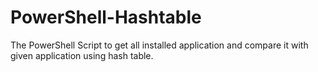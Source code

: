 # PowerShell-Hashtable
The PowerShell Script to get all installed application and compare it with given application using hash table.
